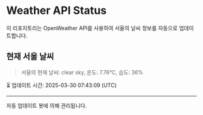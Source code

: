 
# Weather API Status

이 리포지토리는 OpenWeather API를 사용하여 서울의 날씨 정보를 자동으로 업데이트합니다.

## 현재 서울 날씨
> 서울의 현재 날씨: clear sky, 온도: 7.76°C, 습도: 36%

⏳ 업데이트 시간: 2025-03-30 07:43:09 (UTC)

---
자동 업데이트 봇에 의해 관리됩니다.
